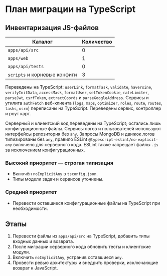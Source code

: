 <!-- Назначение файла: план миграции JavaScript в TypeScript, основные модули: api, web. -->

# План миграции на TypeScript

## Инвентаризация JS-файлов

| Каталог                      | Количество |
| ---------------------------- | ---------- |
| `apps/api/src`               | 0          |
| `apps/web`                   | 1          |
| `apps/api/tests`             | 0          |
| `scripts` и корневые конфиги | 3          |

Переведены на TypeScript: `userLink`, `formatTask`, `validate`, `haversine`, `verifyInitData`, `accessMask`, `formatUser`, `setTokenCookie`, `rateLimiter`, `parseJwt`, `csrfToken`, `extractCoords` и `parseGoogleAddress`.
Сервисы и утилита `authFetch` веб-клиента (`logs`, `maps`, `optimizer`, `roles`, `route`, `routes`, `tasks`, `osrm`) переписаны на TypeScript.
Переведены сервис, контроллер и роут карт.

Серверный и клиентский код переведены на TypeScript; остались лишь конфигурационные файлы.
Сервисы логов и пользователей используют интерфейсы репозитория без `any`.
Запросы MongoDB и движок логов типизированы без `any`,
правило ESLint `@typescript-eslint/no-explicit-any` включено для серверного кода.
ESLint также запрещает файлы `.js` за исключением конфигурационных.

### Высокий приоритет — строгая типизация

- Включён `noImplicitAny` в `tsconfig.json`.
- Типы модели задач и сервисов уточнены.

### Средний приоритет

- Перевести оставшиеся конфигурационные файлы на TypeScript при необходимости.

## Этапы

1. Перевести файлы из `apps/api/src` на TypeScript, добавить типы входных данных и возврата.
2. После миграции серверного кода обновить тесты и клиентские модули.
3. Включить `noImplicitAny`, устранив оставшиеся `any`.
4. Провести ревью архитектуры и внедрить проверки, исключающие возврат к JavaScript.
